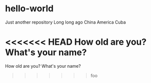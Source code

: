 # hello-world
Just another repository
Long long ago
China America Cuba

<<<<<<< HEAD
How old are you?
What's your name?
=======
How old are you?
What's your name?
>>>>>>> foo
